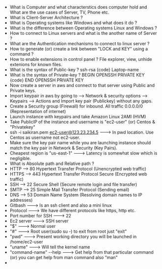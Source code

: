 - What is Computer and what characterstics does computer hold and What are the use cases of Server, TV,
  Phone etc.
- What is Client-Server Architecture ?
- What is Operating systems like Windows and what does it do ?
- What is the difference between Operating systems Linux and Windows ?
- How to connect to Linux servers and what is the another name of Server ?
- What are the Authentication mechanisms to connect to linux server ?
- How to generate (or) create a link between "LOCK and KEY" using a command ?
- How to enable extensions in control panel ? File explorer, view, unhide extenions for known files.
- What is the syntax of Public-key ? ssh-rsa {code} Laptop-name
- What is the syntax of Private-key ? BEGIN OPENSSH PRIVATE KEY {code} END OPENSSH PRIVATE KEY
- Now create a server in aws and connect to that server using Public and Private keys.
- Import keypair in aws by going to --> Network & security options --> Keypairs --> Actions and Import
  key pair (Publickey) without any gaps.
- Create a Security group (Firewall) for inbound. All traffic 0.0.0.0/0 (Representation of internet)
- Launch instance with keypairs and take Amazon Linux 2AMI (HVM)
- Take PublicIP of the instance and username is "ec2-user" (or) Centos & "Privatekey"
- ssh -i saikiran.pem ec2-user@123.23.234.5 ---> In pwd location. Use Centos as username not ec2-user.
- Make sure the key pair name while you are launching instance should match the key pair in Network &
  Security (Key Pairs).
- Cheapest region is "us-east-1" ---> Latency is somewhat slow which is negligible.
- What is Absolute path and Relative path ?
- HTTP --> 80 Hypertext Transfer Protocol (Unencrypted web traffic)
- HTTPS --> 443 Hypertext Transfer Protocol Secure (Encrypted web traffic)
- SSH --> 22 Secure Shell (Secure remote login and file transfer)
- SMTP --> 25 Simple Mail Transfer Protocol (Sending email)
- DNS --> 53 Domain Name System (Resolving domain names to IP addresses)
- Gitbash ---> Is an ssh client and also a mini linux
- Protocol ---> We have different protocols like https, http etc.
- Port number for SSH ---> 22
- Ec2 server ---> SSH server
- "$" ---> Normal user
- "#" ---> Root user(sudo su -) to exit from root just "exit"
- "pwd" ---> Present working directory you will be launched in /home/ec2-user
- "uname" ---> Will tell the kernel name
- "command-name" --help ---> Get help from that particular command (or) you can get help from man command
  also "man"
- 
